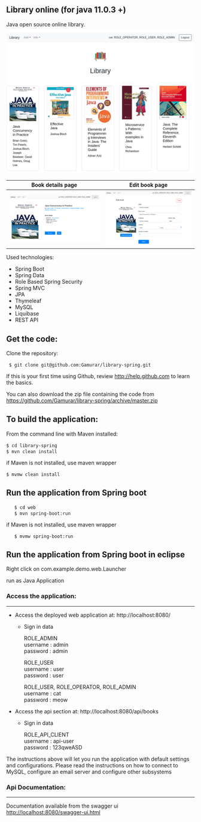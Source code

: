 Library online (for java 11.0.3 +)
-------------------

Java open source online library.

<img src="https://raw.githubusercontent.com/Gamurar/docs/master/library-spring/screenshot-home.png"> 

Book details page       				 |  Edit book page
:---------------------------------------:|:---------------------------------------:|
<img src="https://raw.githubusercontent.com/Gamurar/docs/master/library-spring/screenshot-book-detail.png"> | <img src="https://raw.githubusercontent.com/Gamurar/docs/master/library-spring/screenshot-edit-book.png">

Used technologies:
- Spring Boot
- Spring Data
- Role Based Spring Security
- Spring MVC
- JPA
- Thymeleaf
- MySQL
- Liquibase
- REST API


Get the code:
-------------------
Clone the repository:
     
	 $ git clone git@github.com:Gamurar/library-spring.git

If this is your first time using Github, review http://help.github.com to learn the basics.

You can also download the zip file containing the code from https://github.com/Gamurar/library-spring/archive/master.zip

To build the application:
-------------------	
From the command line with Maven installed:

	$ cd library-spring
	$ mvn clean install
if Maven is not installed, use maven wrapper
       
	$ mvmw clean install
	


Run the application from Spring boot 
-------------------

       $ cd web
       $ mvn spring-boot:run
if Maven is not installed, use maven wrapper
       
	   $ mvmw spring-boot:run

Run the application from Spring boot in eclipse
-------------------

Right click on com.example.demo.web.Launcher

run as Java Application

### Access the application:
-------------------

- Access the deployed web application at: http://localhost:8080/

  - Sign in data

	   ROLE_ADMIN<br/>
		username : admin<br/>
		password : admin<br/>

	   ROLE_USER<br/>
		username : user<br/>
		password : user<br/>

	   ROLE_USER, ROLE_OPERATOR, ROLE_ADMIN<br/>
		username : cat<br/>
		password : meow<br/>

- Access the api section at: http://localhost:8080/api/books

  - Sign in data

	   ROLE_API_CLIENT<br/>
		username : api-user<br/>
		password : 123qweASD<br/>

The instructions above will let you run the application with default settings and configurations.
Please read the instructions on how to connect to MySQL, configure an email server and configure other subsystems


### Api Documentation:
-------------------

Documentation available from the swagger ui <http://localhost:8080/swagger-ui.html>


